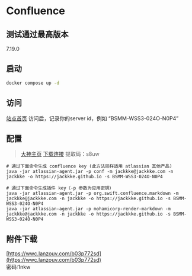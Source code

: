 # Confluence

## 测试通过最高版本
7.19.0

## 启动
```cmd
docker compose up -d
```

## 访问
[站点首页](http://localhost:18090)
访问后，记录你的server id，例如 “BSMM-WSS3-024O-N0P4”

## 配置
> [大神主页](https://zhile.io/2018/12/20/atlassian-license-crack.html)
> [下载连接](https://pan.baidu.com/s/1-hdPFmIEb7yD5S9M7nXMGg) 提取码：s8uw
```shell
# 通过下面命令生成 confluence key (此方法同样适用 atlassian 其他产品)
java -jar atlassian-agent.jar -p conf -m jackkke@jackkke.com -n jackkke -o https://jackkke.github.io -s BSMM-WSS3-024O-N0P4

# 通过下面命令生成插件 key（-p 参数为应用密钥）
java -jar atlassian-agent.jar -p org.swift.confluence.markdown -m jackkke@jackkke.com -n jackkke -o https://jackkke.github.io -s BSMM-WSS3-024O-N0P4
java -jar atlassian-agent.jar -p mohamicorp-render-markdown -m jackkke@jackkke.com -n jackkke -o https://jackkke.github.io -s BSMM-WSS3-024O-N0P4

```

## 附件下载
[https://wwc.lanzouv.com/b03p772sd](https://wwc.lanzouv.com/b03p772sd)  
密码:1nkw



